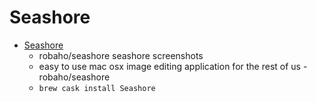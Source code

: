 # Seashore
- [Seashore](https://github.com/robaho/seashore)
  -  robaho/seashore seashore  screenshots
  - easy to use mac osx image editing application for the rest of us - robaho/seashore
  - `brew cask install Seashore`
